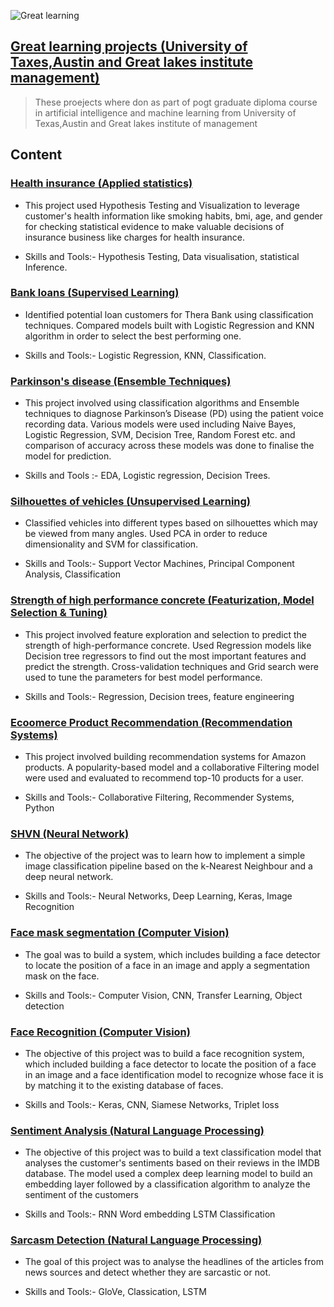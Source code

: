 ![Great learning](https://www.analyticsinsight.net/wp-content/uploads/2019/02/Great-Learning12-1024x682.png)
## [Great learning projects (University of Taxes,Austin and Great lakes institute management)](https://eportfolio.greatlearning.in/vimal-ranjeev)

> These proejects where don as part of pogt graduate diploma course in artificial intelligence and machine learning from University of Texas,Austin and Great lakes institute of management

## Content

### [Health insurance (Applied statistics)](https://github.com/VIMALRANJEEV/my_work/tree/master/Greatlearning/Insurance)
 
 * This project used Hypothesis Testing and Visualization to leverage customer's health information like smoking habits, bmi, age, and gender for checking statistical evidence to make valuable decisions of insurance business like charges for health insurance.
 
 * Skills and Tools:- Hypothesis Testing, Data visualisation, statistical Inference.
 
 ### [Bank loans (Supervised Learning)](https://github.com/VIMALRANJEEV/my_work/tree/master/Greatlearning/Bankloan)
 
 * Identified potential loan customers for Thera Bank using classification techniques. Compared models built with Logistic Regression and KNN algorithm in order to select the best performing one.
 
 * Skills and Tools:- Logistic Regression, KNN, Classification.
 
 ### [Parkinson's disease (Ensemble Techniques)](https://github.com/VIMALRANJEEV/my_work/tree/master/Greatlearning/Parkinson)
 
 * This project involved using classification algorithms and Ensemble techniques to diagnose Parkinson’s Disease (PD) using the patient voice recording data. Various models were used including Naive Bayes, Logistic Regression, SVM, Decision Tree, Random Forest etc. and comparison of accuracy across these models was done to finalise the model for prediction.
 
 * Skills and Tools :- EDA, Logistic regression, Decision Trees.
 
 ### [Silhouettes of vehicles (Unsupervised Learning)](https://github.com/VIMALRANJEEV/my_work/tree/master/Greatlearning/Vehicle)

* Classified vehicles into different types based on silhouettes which may be viewed from many angles. Used PCA in order to reduce dimensionality and SVM for classification.

* Skills and Tools:- Support Vector Machines, Principal Component Analysis, Classification

### [Strength of high performance concrete (Featurization, Model Selection & Tuning)](https://github.com/VIMALRANJEEV/my_work/tree/master/Greatlearning/Concrete)

* This project involved feature exploration and selection to predict the strength of high-performance concrete. Used Regression models like Decision tree regressors to find out the most important features and predict the strength. Cross-validation techniques and Grid search were used to tune the parameters for best model performance.

* Skills and Tools:- Regression, Decision trees, feature engineering

### [Ecoomerce Product Recommendation (Recommendation Systems)](https://github.com/VIMALRANJEEV/my_work/tree/master/Greatlearning/Ecommerce)

* This project involved building recommendation systems for Amazon products. A popularity-based model and a collaborative Filtering model were used and evaluated to recommend top-10 products for a user.

* Skills and Tools:- Collaborative Filtering, Recommender Systems, Python

### [SHVN (Neural Network)](https://github.com/VIMALRANJEEV/my_work/tree/master/Greatlearning/SVHN)

* The objective of the project was to learn how to implement a simple image classification pipeline based on the k-Nearest Neighbour and a deep neural network.

* Skills and Tools:- Neural Networks, Deep Learning, Keras, Image Recognition

### [Face mask segmentation (Computer Vision)](https://github.com/VIMALRANJEEV/my_work/tree/master/Greatlearning/Face%20mask%20segmentation)

 * The goal was to build a system, which includes building a face detector to locate the position of a face in an image and apply a segmentation mask on the face.
 
 * Skills and Tools:- Computer Vision, CNN, Transfer Learning, Object detection
 
 ### [Face Recognition (Computer Vision)](https://github.com/VIMALRANJEEV/my_work/tree/master/Greatlearning/Face%20recognition)

* The objective of this project was to build a face recognition system, which included building a face detector to locate the position of a face in an image and a face identification model to recognize whose face it is by matching it to the existing database of faces.

* Skills and Tools:- Keras, CNN, Siamese Networks, Triplet loss

### [Sentiment Analysis (Natural Language Processing)](https://github.com/VIMALRANJEEV/my_work/tree/master/Greatlearning/Sentiment%20analysis)

* The objective of this project was to build a text classification model that analyses the customer's sentiments based on their reviews in the IMDB database. The model used a complex deep learning model to build an embedding layer followed by a classification algorithm to analyze the sentiment of the customers

* Skills and Tools:- RNN Word embedding LSTM Classification

### [Sarcasm Detection (Natural Language Processing)](https://github.com/VIMALRANJEEV/my_work/tree/master/Greatlearning/Sarcasm%20Detection)

* The goal of this  project was to analyse the headlines of the articles from news sources and detect whether they are sarcastic or not.

* Skills and Tools:- GloVe, Classication, LSTM
